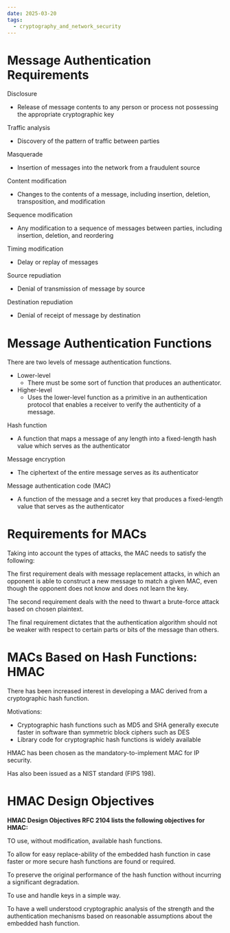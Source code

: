 ```yaml
---
date: 2025-03-20
tags:
  - cryptography_and_network_security
---
```


# Message Authentication Requirements

Disclosure  
- Release of message contents to any person or process not possessing the appropriate cryptographic key  

Traffic analysis  
- Discovery of the pattern of traffic between parties  

Masquerade  
- Insertion of messages into the network from a fraudulent source  

Content modification  
- Changes to the contents of a message, including insertion, deletion, transposition, and modification

Sequence modification  
- Any modification to a sequence of messages between parties, including insertion, deletion, and reordering  

Timing modification  
- Delay or replay of messages  

Source repudiation  
- Denial of transmission of message by source  

Destination repudiation  
- Denial of receipt of message by destination


# Message Authentication Functions

There are two levels of message authentication functions.
- Lower-level
	- There must be some sort of function that produces an authenticator.
- Higher-level
	- Uses the lower-level function as a primitive in an authentication protocol that enables a receiver to verify the authenticity of a message.


Hash function  
- A function that maps a message of any length into a fixed-length hash value which serves as the authenticator  

Message encryption  
- The ciphertext of the entire message serves as its authenticator  

Message authentication code (MAC)  
- A function of the message and a secret key that produces a fixed-length value that serves as the authenticator

# Requirements for MACs

Taking into account the types of attacks, the MAC needs to satisfy the following:

The first requirement deals with message replacement attacks, in which an opponent is able to construct a new message to match a given MAC, even though the opponent does not know and does not learn the key.

The second requirement deals with the need to thwart a brute-force attack based on chosen plaintext.

The final requirement dictates that the authentication algorithm should not be weaker with respect to certain parts or bits of the message than others.

# MACs Based on Hash Functions: HMAC


There has been increased interest in developing a MAC derived from a cryptographic hash function.

Motivations:  
- Cryptographic hash functions such as MD5 and SHA generally execute faster in software than symmetric block ciphers such as DES  
- Library code for cryptographic hash functions is widely available  

HMAC has been chosen as the mandatory-to-implement MAC for IP security.

Has also been issued as a NIST standard (FIPS 198).

# HMAC Design Objectives

**HMAC Design Objectives RFC 2104 lists the following objectives for HMAC:**

TO use, without modification, available hash functions.

To allow for easy replace-ability of the embedded hash function in case faster or more secure hash functions are found or required.

To preserve the original performance of the hash function without incurring a significant degradation.

To use and handle keys in a simple way.

To have a well understood cryptographic analysis of the strength and the authentication mechanisms based on reasonable assumptions about the embedded hash function.
